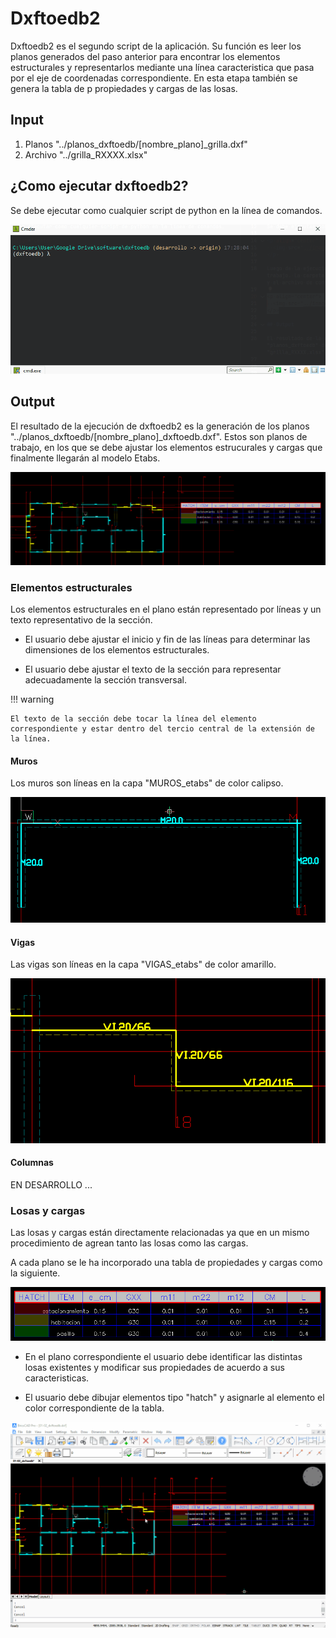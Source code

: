 # Dxftoedb2

Dxftoedb2 es el segundo script de la aplicación. Su función es leer los planos generados del paso anterior para encontrar los elementos estructurales y representarlos mediante una línea caracteristica que pasa por el eje de coordenadas correspondiente. En esta etapa también se genera la tabla de p propiedades y cargas de las losas.

## Input

1. Planos "../planos_dxftoedb/[nombre_plano]\_grilla.dxf"
2. Archivo "../grilla_RXXXX.xlsx"

## ¿Como ejecutar dxftoedb2?

Se debe ejecutar como cualquier script de python en la línea de comandos.

<p align="center">
  <img src="../images/dxftoedb2a.gif" style="max-width:100%;">
</p>

## Output

El resultado de la ejecución de dxftoedb2 es la generación de los planos "../planos_dxftoedb/[nombre_plano]\_dxftoedb.dxf". Estos son planos de trabajo, en los que se debe ajustar los elementos estrucurales y cargas que finalmente llegarán al modelo Etabs.

<p align="center">
  <img src="../images/dxftoedb2a.png" style="max-width:100%;">
</p>

### Elementos estructurales

Los elementos estructurales en el plano están representado por líneas y un texto representativo de la sección.

- El usuario debe ajustar el inicio y fin de las líneas para determinar las dimensiones de los elementos estructurales.

- El usuario debe ajustar el texto de la sección para representar adecuadamente la sección transversal.

!!! warning

    El texto de la sección debe tocar la línea del elemento correspondiente y estar dentro del tercio central de la extensión de la línea.

#### Muros

Los muros son líneas en la capa "MUROS_etabs" de color calipso.

<p align="center">
  <img src="../images/dxftoedb2b.png" style="max-width:100%;">
</p>

#### Vigas

Las vigas son líneas en la capa "VIGAS_etabs" de color amarillo.

<p align="center">
  <img src="../images/dxftoedb2c.png" style="max-width:100%;">
</p>

#### Columnas

EN DESARROLLO ...

### Losas y cargas

Las losas y cargas están directamente relacionadas ya que en un mismo procedimiento de agrean tanto las losas como las cargas.

A cada plano se le ha incorporado una tabla de propiedades y cargas como la siguiente.

<p align="center">
  <img src="../images/dxftoedb2d.png" style="max-width:100%;">
</p>

- En el plano correspondiente el usuario debe identificar las distintas losas existentes y modificar sus propiedades de acuerdo a sus caracteristicas.

- El usuario debe dibujar elementos tipo "hatch" y asignarle al elemento el color correspondiente de la tabla.

<p align="center">
  <img src="../images/dxftoedb2b.gif" style="max-width:100%;">
</p>
